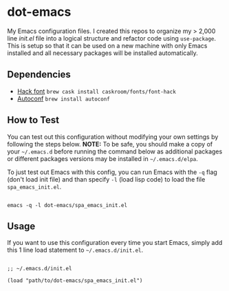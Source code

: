 # dot-emacs

My Emacs configuration files.  I created this repos to organize my > 2,000 line *init.el* file into a logical structure and refactor code using `use-package`. This is setup so that it can be used on a new machine with only Emacs installed and all necessary packages will be installed automatically.

## Dependencies


- [Hack font](https://github.com/source-foundry/Hack) `brew cask install caskroom/fonts/font-hack`
- [Autoconf](https://www.gnu.org/software/autoconf) `brew install autoconf`


## How to Test

You can test out this configuration without modifying your own settings by following the steps below. **NOTE:** To be safe, you should make a copy of your `~/.emacs.d` before running the command below as additional packages or different packages versions may be installed in `~/.emacs.d/elpa`.

To just test out Emacs with this config, you can run Emacs with the `-q` flag (don't load init file) and than specify `-l` (load lisp code) to load the file `spa_emacs_init.el`.

``` shell

emacs -q -l dot-emacs/spa_emacs_init.el

```

## Usage

If you want to use this configuration every time you start Emacs, simply add this 1 line load statement to `~/.emacs.d/init.el`.

``` emacs-lisp

;; ~/.emacs.d/init.el

(load "path/to/dot-emacs/spa_emacs_init.el")

```
